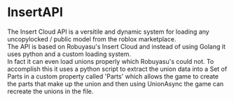 <h1>InsertAPI</h1>
<p>
    The Insert Cloud API is a versitile and dynamic system for loading any uncopylocked / public model from the roblox marketplace.<br>
    The API is based on Robuyasu's Insert Cloud and instead of using Golang it uses python and a custom loading system.<br>
    In fact it can even load unions properly which Robuyasu's could not. To accomplish this it uses a python script to extract the union data into a Set of Parts in a custom property called 'Parts' which allows the game to create the parts that make up the union and then using UnionAsync the game can recreate the unions in the file.
    
</p>
